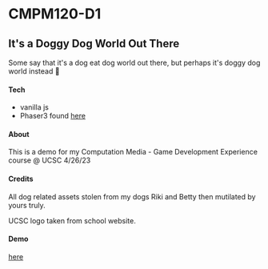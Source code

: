 # CMPM120-D1
## It's a Doggy Dog World Out There



Some say that it's a dog eat dog world out there, but perhaps it's doggy dog world instead &#x1f914;

#### Tech

- vanilla js
- Phaser3 found <a href="https://newdocs.phaser.io/docs/3.60.0"> here </a>

#### About

This is a demo for my Computation Media - Game Development Experience course @ UCSC
4/26/23

#### Credits

All dog related assets stolen from my dogs Riki and Betty then mutilated by yours truly. 

UCSC logo taken from school website. 


#### Demo
<a href="https://anranlee99.github.io/CMPM120-D1/"> here </a>